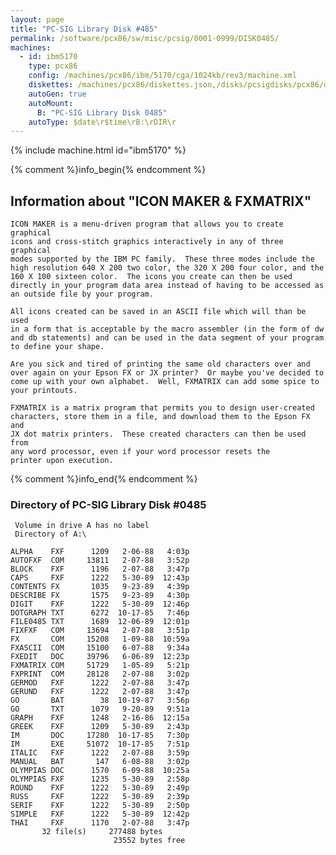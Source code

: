 ```yaml
---
layout: page
title: "PC-SIG Library Disk #485"
permalink: /software/pcx86/sw/misc/pcsig/0001-0999/DISK0485/
machines:
  - id: ibm5170
    type: pcx86
    config: /machines/pcx86/ibm/5170/cga/1024kb/rev3/machine.xml
    diskettes: /machines/pcx86/diskettes.json,/disks/pcsigdisks/pcx86/diskettes.json
    autoGen: true
    autoMount:
      B: "PC-SIG Library Disk 0485"
    autoType: $date\r$time\rB:\rDIR\r
---
```


{% include machine.html id="ibm5170" %}

{% comment %}info_begin{% endcomment %}

## Information about "ICON MAKER & FXMATRIX"

    ICON MAKER is a menu-driven program that allows you to create graphical
    icons and cross-stitch graphics interactively in any of three graphical
    modes supported by the IBM PC family.  These three modes include the
    high resolution 640 X 200 two color, the 320 X 200 four color, and the
    160 X 100 sixteen color.  The icons you create can then be used
    directly in your program data area instead of having to be accessed as
    an outside file by your program.
    
    All icons created can be saved in an ASCII file which will than be used
    in a form that is acceptable by the macro assembler (in the form of dw
    and db statements) and can be used in the data segment of your program
    to define your shape.
    
    Are you sick and tired of printing the same old characters over and
    over again on your Epson FX or JX printer?  Or maybe you've decided to
    come up with your own alphabet.  Well, FXMATRIX can add some spice to
    your printouts.
    
    FXMATRIX is a matrix program that permits you to design user-created
    characters, store them in a file, and download them to the Epson FX and
    JX dot matrix printers.  These created characters can then be used from
    any word processor, even if your word processor resets the
    printer upon execution.
{% comment %}info_end{% endcomment %}


### Directory of PC-SIG Library Disk #0485

     Volume in drive A has no label
     Directory of A:\

    ALPHA    FXF      1209   2-06-88   4:03p
    AUTOFXF  COM     13811   2-07-88   3:52p
    BLOCK    FXF      1196   2-07-88   3:47p
    CAPS     FXF      1222   5-30-89  12:43p
    CONTENTS FX       1035   9-23-89   4:39p
    DESCRIBE FX       1575   9-23-89   4:30p
    DIGIT    FXF      1222   5-30-89  12:46p
    DOTGRAPH TXT      6272  10-17-85   7:46p
    FILE0485 TXT      1689  12-06-89  12:01p
    FIXFXF   COM     13694   2-07-88   3:51p
    FX       COM     15208   1-09-88  10:59a
    FXASCII  COM     15100   6-07-88   9:34a
    FXEDIT   DOC     39796   6-06-89  12:23p
    FXMATRIX COM     51729   1-05-89   5:21p
    FXPRINT  COM     28128   2-07-88   3:02p
    GERMOD   FXF      1222   2-07-88   3:47p
    GERUND   FXF      1222   2-07-88   3:47p
    GO       BAT        38  10-19-87   3:56p
    GO       TXT      1079   9-20-89   9:51a
    GRAPH    FXF      1248   2-16-86  12:15a
    GREEK    FXF      1209   5-30-89   2:43p
    IM       DOC     17280  10-17-85   7:30p
    IM       EXE     51072  10-17-85   7:51p
    ITALIC   FXF      1222   2-07-88   3:59p
    MANUAL   BAT       147   6-08-88   3:02p
    OLYMPIAS DOC      1570   6-09-88  10:25a
    OLYMPIAS FXF      1235   5-30-89   2:58p
    ROUND    FXF      1222   5-30-89   2:49p
    RUSS     FXF      1222   5-30-89   2:39p
    SERIF    FXF      1222   5-30-89   2:50p
    SIMPLE   FXF      1222   5-30-89  12:42p
    THAI     FXF      1170   2-07-88   3:47p
           32 file(s)     277488 bytes
                           23552 bytes free
